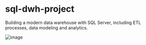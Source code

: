 # sql-dwh-project
Building a modern data warehouse with SQL Server, including ETL processes, data modeling and analytics.



![image](https://github.com/user-attachments/assets/d94437ea-778d-48f6-90ac-f0f1e59caa64)

